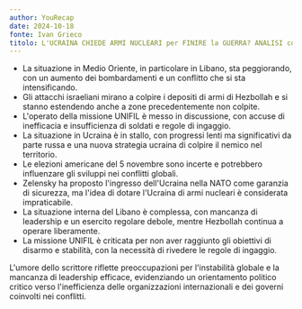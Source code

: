 ```yaml
---
author: YouRecap
date: 2024-10-18
fonte: Ivan Grieco
titolo: L'UCRAINA CHIEDE ARMI NUCLEARI per FINIRE la GUERRA? ANALISI con GEN. CHIAPPERINI e F. SEMPRINI
---
```


- La situazione in Medio Oriente, in particolare in Libano, sta peggiorando, con un aumento dei bombardamenti e un conflitto che si sta intensificando.
- Gli attacchi israeliani mirano a colpire i depositi di armi di Hezbollah e si stanno estendendo anche a zone precedentemente non colpite.
- L'operato della missione UNIFIL è messo in discussione, con accuse di inefficacia e insufficienza di soldati e regole di ingaggio.
- La situazione in Ucraina è in stallo, con progressi lenti ma significativi da parte russa e una nuova strategia ucraina di colpire il nemico nel territorio.
- Le elezioni americane del 5 novembre sono incerte e potrebbero influenzare gli sviluppi nei conflitti globali.
- Zelensky ha proposto l'ingresso dell'Ucraina nella NATO come garanzia di sicurezza, ma l'idea di dotare l'Ucraina di armi nucleari è considerata impraticabile.
- La situazione interna del Libano è complessa, con mancanza di leadership e un esercito regolare debole, mentre Hezbollah continua a operare liberamente.
- La missione UNIFIL è criticata per non aver raggiunto gli obiettivi di disarmo e stabilità, con la necessità di rivedere le regole di ingaggio.

L'umore dello scrittore riflette preoccupazioni per l'instabilità globale e la mancanza di leadership efficace, evidenziando un orientamento politico critico verso l'inefficienza delle organizzazioni internazionali e dei governi coinvolti nei conflitti.

